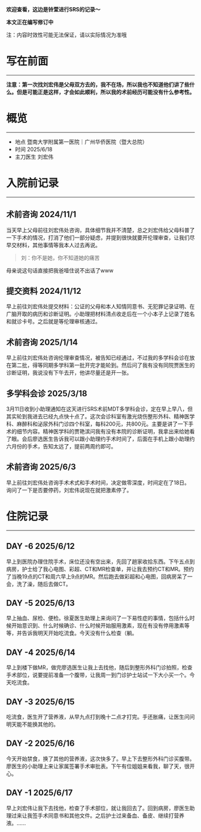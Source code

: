 **欢迎查看，这边是铃萱进行SRS的记录～**

**本文正在编写修订中** 

注：内容时效性可能无法保证，请以实际情况为准哦

# 写在前面

---

**注意：第一次找刘宏伟是父母双方去的，我不在场，所以我也不知道他们讲了些什么。但是可能正是这样，才会如此顺利，所以我的术前经历可能没有什么参考性。**

# 概览

---

- 地点  暨南大学附属第一医院｜广州华侨医院（暨大总院）
- 时间  2025/6/18
- 主刀医生 刘宏伟

# 入院前记录

---

## 术前咨询 2024/11/1 

当天早上父母前往刘宏伟处咨询，具体细节我并不清楚，总之刘宏伟给父母科普了一下手术的情况，打消了他们一部分疑虑，并提到很快就要开伦理审查，让我们尽早交材料，其他事情等我本人过去再说。

> 刘：你不是她，你不知道她的痛苦

母亲说这句话直接把我爸噎住说不出话了www

## 提交资料 2024/11/12 

早上前往刘宏伟处提交材料：公证的父母和本人知情同意书、无犯罪记录证明、在广脑开取的病历和诊断证明。小助理把材料清点收走后在一个小本子上记录了姓名和就诊卡号。之后就是等伦理审核通过。

## 术前咨询 2025/1/14 

早上前往刘宏伟处咨询伦理审查情况，被告知已经通过，不过我的多学科会诊在放在第二批，得等同期多学科第一批开完才能轮到。然后问了我有没有同院贾医生的诊断证明，我说没有下午去开，他讲尽量还是开一张。

## 多学科会诊 2025/3/18 

3月11日收到小助理通知在这天进行SRS术前MDT多学科会诊，定在早上早八，但其实轮到我进去已经九点快十点了。这次会诊科室有激光烧伤整形外科、精神医学科、麻醉科和泌尿外科门诊四个科室，每科200元，共800元。主要是讲了一下手术的细节内容。精神医学科的贾艳滨问我有没有本院的诊断证明，我拿出来给她看了眼。会后廖选医生告诉我可以跟小助理约手术时间了，后面在手机上跟小助理约六月份的手术，告知太远了，提前两周约即可。

## 术前咨询 2025/6/3 

早上前往刘宏伟处咨询手术术式和手术时间，决定做零深度，时间定在了18日。询问了一下是否要停药，刘宏伟说现在就把激素停了。

# 住院记录

---

## DAY -6  2025/6/12  

早上到医院办理住院手术，床位还没有空出来，先回了趟家收拾东西。下午五点到病房，护士给了我心电图、彩超、CT和MR检查单，并让我去预约CT和MR。预约了当晚19点的CT和周六早上9点的MR。然后跑去做彩超和心电图，回病房呆了一会，洗了澡，随后去做CT。

## DAY -5  2025/6/13  

早上抽血、尿检、便检。徐夏医生助理上来询问了一下易性症的事情，包括什么时候开始意识到、什么时候确诊、什么时候开始服用激素，现在有没有停用激素等等，并告诉我明天开始吃流食。今天没有什么检查（躺。

## DAY -4  2025/6/14  

早上到楼下做MR，做完廖选医生让我上去找他，随后到整形外科门诊拍照，检查手术部位，说要提前准备一个腹带，让我周一到门诊护士站试一下大小买一个。今天吃流食。

## DAY -3  2025/6/15  

吃流食，医生开了营养液，从早九点打到晚十二点才打完。手还胀痛，让医生问问明天能不能换其他的。

## DAY -2  2025/6/16  

今天开始禁食，换了其他的营养液，这次快多了。早上下去整形外科门诊买腹带。廖医生的小助理上来让家属签署手术审批表。下午有位姐姐来看我，聊了天，很开心。

## DAY -1  2025/6/17  

早上刘宏伟让我下去找他，检查了手术部位，就让我回去了。回到病房，廖医生助理过来让我签手术同意书和其他文件。之后护士过来备血、备皮、继续打营养液。......
